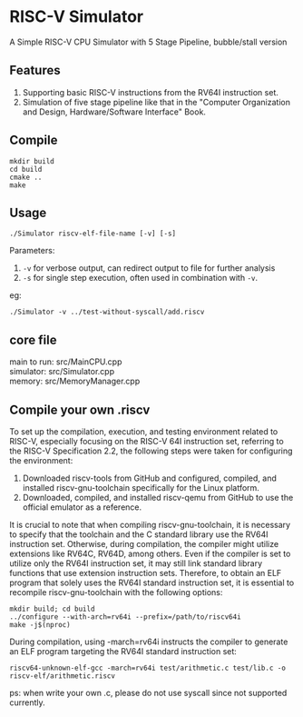 # RISC-V Simulator

A Simple RISC-V CPU Simulator with 5 Stage Pipeline, bubble/stall version

## Features

1. Supporting basic RISC-V instructions from the RV64I instruction set.
2. Simulation of five stage pipeline like that in the "Computer Organization and Design, Hardware/Software Interface" Book.

## Compile

```
mkdir build
cd build
cmake ..
make
```

## Usage

```
./Simulator riscv-elf-file-name [-v] [-s]
```
Parameters:

1. `-v` for verbose output, can redirect output to file for further analysis
2. `-s` for single step execution, often used in combination with `-v`.

eg:  
```
./Simulator -v ../test-without-syscall/add.riscv
```

## core file
main to run: src/MainCPU.cpp  
simulator: src/Simulator.cpp  
memory: src/MemoryManager.cpp


## Compile your own .riscv
To set up the compilation, execution, and testing environment related to RISC-V, especially focusing on the RISC-V 64I instruction set, referring to the RISC-V Specification 2.2, the following steps were taken for configuring the environment:

1. Downloaded riscv-tools from GitHub and configured, compiled, and installed riscv-gnu-toolchain specifically for the Linux platform.
2. Downloaded, compiled, and installed riscv-qemu from GitHub to use the official emulator as a reference.

It is crucial to note that when compiling riscv-gnu-toolchain, it is necessary to specify that the toolchain and the C standard library use the RV64I instruction set. Otherwise, during compilation, the compiler might utilize extensions like RV64C, RV64D, among others. Even if the compiler is set to utilize only the RV64I instruction set, it may still link standard library functions that use extension instruction sets. Therefore, to obtain an ELF program that solely uses the RV64I standard instruction set, it is essential to recompile riscv-gnu-toolchain with the following options:

```
mkdir build; cd build
../configure --with-arch=rv64i --prefix=/path/to/riscv64i
make -j$(nproc)
```

During compilation, using -march=rv64i instructs the compiler to generate an ELF program targeting the RV64I standard instruction set:

```
riscv64-unknown-elf-gcc -march=rv64i test/arithmetic.c test/lib.c -o riscv-elf/arithmetic.riscv
```

ps: when write your own .c, please do not use syscall since not supported currently.